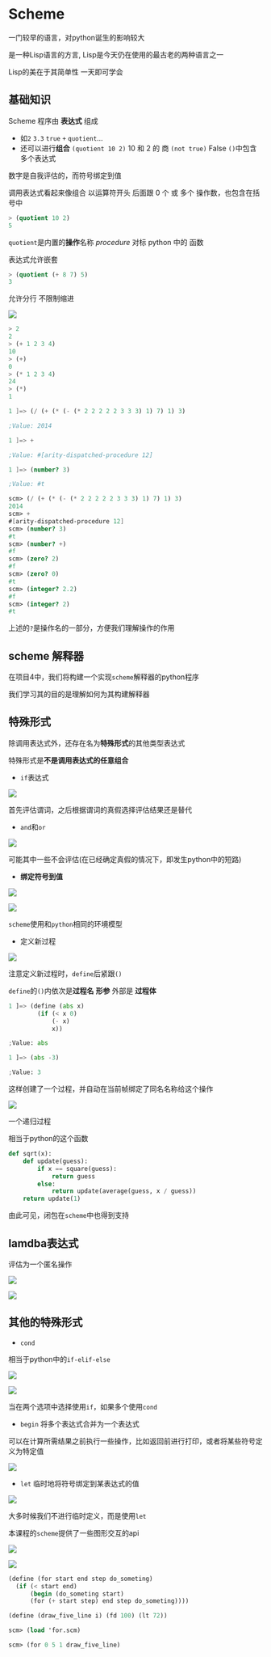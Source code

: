 # Scheme

一门较早的语言，对python诞生的影响较大

是一种Lisp语言的方言, Lisp是今天仍在使用的最古老的两种语言之一

Lisp的美在于其简单性 一天即可学会

## 基础知识

Scheme 程序由 **表达式** 组成

* 如`2` `3.3` `true` `+` `quotient`...
* 还可以进行**组合** `(quotient 10 2)` 10 和 2 的 商 `(not true)` False `()`中包含多个表达式

数字是自我评估的，而符号绑定到值

调用表达式看起来像组合 以运算符开头 后面跟 0 个 或 多个 操作数，也包含在括号中

```scheme
> (quotient 10 2)
5
```

`quotient`是内置的**操作**名称 *procedure* 对标 python 中的 函数

表达式允许嵌套

```scheme
> (quotient (+ 8 7) 5)
3
```

允许分行 不限制缩进

![](img/8086336d.png)

```scm
> 2
2
> (+ 1 2 3 4)
10
> (+)
0
> (* 1 2 3 4)
24
> (*)
1
```

```scm
1 ]=> (/ (+ (* (- (* 2 2 2 2 2 3 3 3) 1) 7) 1) 3)

;Value: 2014

1 ]=> +   

;Value: #[arity-dispatched-procedure 12]

1 ]=> (number? 3)

;Value: #t
```

```scm
scm> (/ (+ (* (- (* 2 2 2 2 2 3 3 3) 1) 7) 1) 3)
2014
scm> +   
#[arity-dispatched-procedure 12]
scm> (number? 3)
#t
scm> (number? +)
#f
scm> (zero? 2)      
#f
scm> (zero? 0)
#t
scm> (integer? 2.2)
#f
scm> (integer? 2)
#t
```

上述的`?`是操作名的一部分，方便我们理解操作的作用

## scheme 解释器

在项目4中，我们将构建一个实现`scheme`解释器的python程序

我们学习其的目的是理解如何为其构建解释器

## 特殊形式

除调用表达式外，还存在名为**特殊形式**的其他类型表达式

特殊形式是**不是调用表达式的任意组合**

* `if`表达式

![](img/a00dad5b.png)

首先评估谓词，之后根据谓词的真假选择评估结果还是替代

* `and`和`or`

![](img/e1b5a540.png)

可能其中一些不会评估(在已经确定真假的情况下，即发生python中的短路)

* **绑定符号到值**

![](img/3f47c00c.png)

![](img/2c362f4c.png)

`scheme`使用和`python`相同的环境模型

* 定义新过程

![](img/4b526528.png)

注意定义新过程时，`define`后紧跟`()`

`define`的`()`内依次是**过程名** **形参** 外部是 **过程体**

```py
1 ]=> (define (abs x)
        (if (< x 0)
            (- x)
            x))

;Value: abs

1 ]=> (abs -3)

;Value: 3
```

这样创建了一个过程，并自动在当前帧绑定了同名名称给这个操作

![](img/17d17f69.png)

一个递归过程

相当于python的这个函数

```py
def sqrt(x):
    def update(guess):
        if x == square(guess):
            return guess
        else:
            return update(average(guess, x / guess))
    return update(1)
```

由此可见，闭包在`scheme`中也得到支持

## lamdba表达式

评估为一个匿名操作

![](img/110de20a.png)

![](img/ed01890f.png)

## 其他的特殊形式

* `cond` 

相当于python中的`if-elif-else`

![](img/34786028.png)

![](img/6a37ac37.png)

当在两个选项中选择使用`if`，如果多个使用`cond`

* `begin` 将多个表达式合并为一个表达式

可以在计算所需结果之前执行一些操作，比如返回前进行打印，或者将某些符号定义为特定值

![](img/96bb60a6.png)

* `let` 临时地将符号绑定到某表达式的值

![](img/f863f9a5.png)

大多时候我们不进行临时定义，而是使用`let`

本课程的`scheme`提供了一些图形交互的api

![](img/513d877a.png)

![](img/1eb3cdd1.png)

```scm
(define (for start end step do_someting)
  (if (< start end)
      (begin (do_someting start)
      (for (+ start step) end step do_someting))))

(define (draw_five_line i) (fd 100) (lt 72))
```

```scm
scm> (load 'for.scm)

scm> (for 0 5 1 draw_five_line)
```
